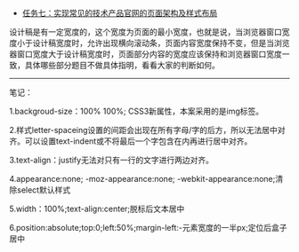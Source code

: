 * [任务七：实现常见的技术产品官网的页面架构及样式布局](https://cwwoliver.github.io/Baidu-IFE/xiaoweicollege/task07/task07.html)

设计稿是有一定宽度的，这个宽度为页面的最小宽度，也就是说，当浏览器窗口宽度小于设计稿宽度时，允许出现横向滚动条，页面内容宽度保持不变，但是当浏览器窗口宽度大于设计稿宽度时，页面部分内容的宽度应该保持和浏览器窗口宽度一致，具体哪些部分题目不做具体指明，看看大家的判断如何。

---------------------------------------------

<p>笔记：</p>
<p>1.backgroud-size：100% 100%; CSS3新属性，本案采用的是img标签。</p>
<p>2.样式letter-spaceing设置的间距会出现在所有字母/字的后方，所以无法居中对齐。可以设置text-indent或不将最后一个字包含在内再进行居中对齐。</p>
<p>3.text-align：justify无法对只有一行的文字进行两边对齐。</p>
<p>4.appearance:none; -moz-appearance:none; -webkit-appearance:none;清除select默认样式</p>
<p>5.width：100%;text-align:center;脱标后文本居中</p>
<p>6.position:absolute;top:0;left:50%;margin-left:-元素宽度的一半px;定位后盒子居中</p>
